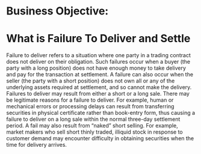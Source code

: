 # Business Objective:
# What is Failure To Deliver and Settle
Failure to deliver refers to a situation where one party in a trading contract does not deliver on their obligation. Such failures occur when a buyer (the party with a long position) does not have enough money to take delivery and pay for the transaction at settlement. A failure can also occur when the seller (the party with a short position) does not own all or any of the underlying assets required at settlement, and so cannot make the delivery.
Failures to deliver may result from either a short or a long sale. There may be legitimate reasons for a failure to deliver. For example, human or mechanical errors or processing delays can result from transferring securities in physical certificate rather than book-entry form, thus causing a failure to deliver on a long sale within the normal three-day settlement period. A fail may also result from “naked” short selling. For example, market makers who sell short thinly traded, illiquid stock in response to customer demand may encounter difficulty in obtaining securities when the time for delivery arrives.
